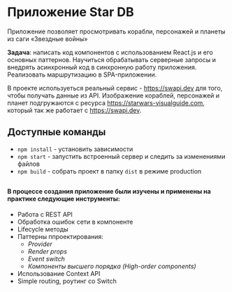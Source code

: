 # Приложение Star DB

Приложение позволяет просмотривать корабли, персонажей и планеты из саги «Звездные войны»

**Задача**: написать код компонентов с использованием React.js и его основных паттернов. Научиться обрабатывать серверные запросы и внедрять асинхронный код в синхронную работу приложения. Реализовать маршрутизацию в SPA-приложении.

В проекте используеться реальный сервис - https://swapi.dev для того, чтобы получать данные из API. Изображение кораблей, персонажей и планет подгружаются с ресурса https://starwars-visualguide.com, который так же работает с https://swapi.dev.

## Доступные команды

* `npm install` - установить зависимости
* `npm start` - запустить встроенный сервер и следить за изменениями файлов
* `npm build` - собрать проект в папку `dist` в режиме production
##
#### В процессе создания приложение были изучены и применены на практике следующие инструменты:

* Работа с REST API 
* Обработка ошибок сети в компоненте
* Lifecycle методы 
* Паттерны ппроектирования:
  * *Provider*
  * *Render props*
  * *Event switch*
  * *Компоненты высшего порядка (High-order components)*
* Использование Context API
* Simple routing, роутинг со Switch
